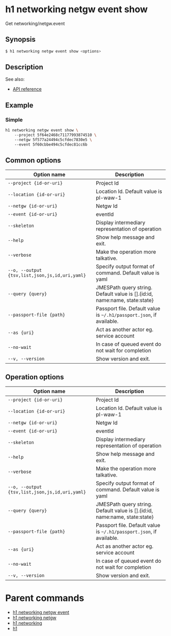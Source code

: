 
# h1 networking netgw event show

Get networking/netgw.event

## Synopsis

```bash
$ h1 networking netgw event show <options>
```

## Description

See also:

* [API reference](https://api.hyperone.com/v2/docs#operation/networking_project_netgw_event_get)

## Example


### Simple

```bash
h1 networking netgw event show \ 
	--project 5f64e2468c71177993874510 \ 
	--netgw 5f577a24494c5cfdec7830e5 \ 
	--event 5f60cbbe494c5cfdec81cc6b
```

## Common options

| Option name                                        | Description                                                                   |
| -------------------------------------------------- | ----------------------------------------------------------------------------- |
| ```--project {id-or-uri}```                        | Project Id                                                                    |
| ```--location {id-or-uri}```                       | Location Id. Default value is pl-waw-1                                        |
| ```--netgw {id-or-uri}```                          | Netgw Id                                                                      |
| ```--event {id-or-uri}```                          | eventId                                                                       |
| ```--skeleton```                                   | Display intermediary representation of operation                              |
| ```--help```                                       | Show help message and exit.                                                   |
| ```--verbose```                                    | Make the operation more talkative.                                            |
| ```--o, --output {tsv,list,json,js,id,uri,yaml}``` | Specify output format of command. Default value is yaml                       |
| ```--query {query}```                              | JMESPath query string. Default value is [].\{id:id, name:name, state:state\}  |
| ```--passport-file {path}```                       | Passport file. Default value is ```~/.h1/passport.json```, if available.      |
| ```--as {uri}```                                   | Act as another actor eg. service account                                      |
| ```--no-wait```                                    | In case of queued event do not wait for completion                            |
| ```--v, --version```                               | Show version and exit.                                                        |

## Operation options

| Option name                                        | Description                                                                   |
| -------------------------------------------------- | ----------------------------------------------------------------------------- |
| ```--project {id-or-uri}```                        | Project Id                                                                    |
| ```--location {id-or-uri}```                       | Location Id. Default value is pl-waw-1                                        |
| ```--netgw {id-or-uri}```                          | Netgw Id                                                                      |
| ```--event {id-or-uri}```                          | eventId                                                                       |
| ```--skeleton```                                   | Display intermediary representation of operation                              |
| ```--help```                                       | Show help message and exit.                                                   |
| ```--verbose```                                    | Make the operation more talkative.                                            |
| ```--o, --output {tsv,list,json,js,id,uri,yaml}``` | Specify output format of command. Default value is yaml                       |
| ```--query {query}```                              | JMESPath query string. Default value is [].\{id:id, name:name, state:state\}  |
| ```--passport-file {path}```                       | Passport file. Default value is ```~/.h1/passport.json```, if available.      |
| ```--as {uri}```                                   | Act as another actor eg. service account                                      |
| ```--no-wait```                                    | In case of queued event do not wait for completion                            |
| ```--v, --version```                               | Show version and exit.                                                        |

# Parent commands

* [h1 networking netgw event](./../README.md)
* [h1 networking netgw](./../../README.md)
* [h1 networking](./../../../README.md)
* [h1](./../../../../README.md)
